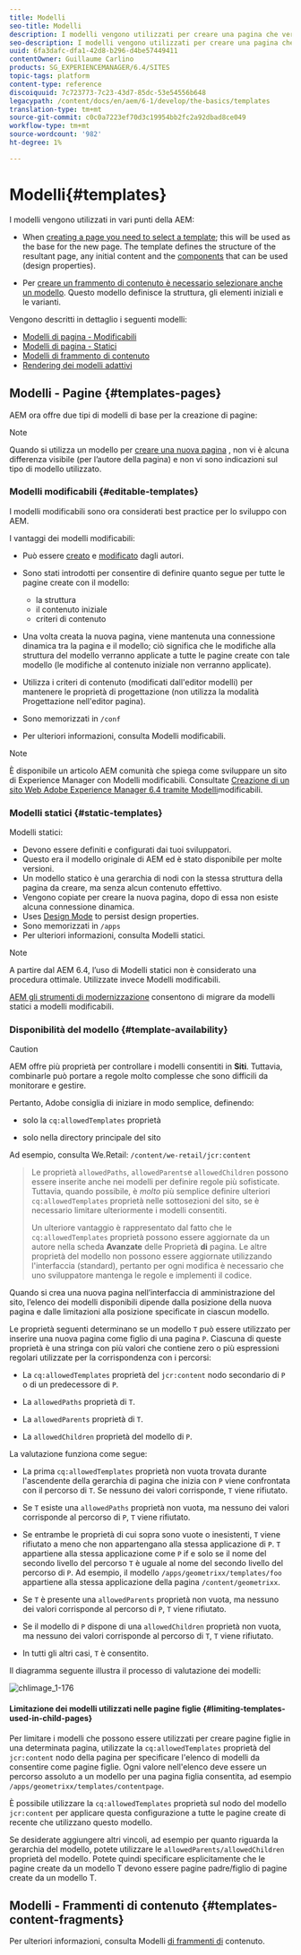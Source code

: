 ```yaml
---
title: Modelli
seo-title: Modelli
description: I modelli vengono utilizzati per creare una pagina che verrà utilizzata come base per la nuova pagina
seo-description: I modelli vengono utilizzati per creare una pagina che verrà utilizzata come base per la nuova pagina
uuid: 6fa3dafc-dfa1-42d8-b296-d4be57449411
contentOwner: Guillaume Carlino
products: SG_EXPERIENCEMANAGER/6.4/SITES
topic-tags: platform
content-type: reference
discoiquuid: 7c723773-7c23-43d7-85dc-53e54556b648
legacypath: /content/docs/en/aem/6-1/develop/the-basics/templates
translation-type: tm+mt
source-git-commit: c0c0a7223ef70d3c19954bb2fc2a92dbad8ce049
workflow-type: tm+mt
source-wordcount: '982'
ht-degree: 1%

---
```



# Modelli{#templates}

I modelli vengono utilizzati in vari punti della AEM:

* When [creating a page you need to select a template](#templates-pages); this will be used as the base for the new page. The template defines the structure of the resultant page, any initial content and the [components](/help/sites-authoring/default-components.md) that can be used (design properties).

* Per [creare un frammento di contenuto è necessario selezionare anche un modello](#templates-content-fragments). Questo modello definisce la struttura, gli elementi iniziali e le varianti.

Vengono descritti in dettaglio i seguenti modelli:

* [Modelli di pagina - Modificabili](/help/sites-developing/page-templates-editable.md)
* [Modelli di pagina - Statici](/help/sites-developing/page-templates-static.md)
* [Modelli di frammento di contenuto](/help/sites-developing/content-fragment-templates.md)
* [Rendering dei modelli adattivi](/help/sites-developing/templates-adaptive-rendering.md)

## Modelli - Pagine {#templates-pages}

AEM ora offre due tipi di modelli di base per la creazione di pagine:

>[!NOTE]
>
>Quando si utilizza un modello per [creare una nuova pagina](/help/sites-authoring/managing-pages.md#creating-a-new-page) , non vi è alcuna differenza visibile (per l’autore della pagina) e non vi sono indicazioni sul tipo di modello utilizzato.

### Modelli modificabili {#editable-templates}

I modelli modificabili sono ora considerati best practice per lo sviluppo con AEM.

I vantaggi dei modelli modificabili:

* Può essere [creato](/help/sites-authoring/templates.md#creating-a-new-template-template-author) e [modificato](/help/sites-authoring/templates.md#editing-a-template-structure-template-author) dagli autori.

* Sono stati introdotti per consentire di definire quanto segue per tutte le pagine create con il modello:

   * la struttura
   * il contenuto iniziale
   * criteri di contenuto

* Una volta creata la nuova pagina, viene mantenuta una connessione dinamica tra la pagina e il modello; ciò significa che le modifiche alla struttura del modello verranno applicate a tutte le pagine create con tale modello (le modifiche al contenuto iniziale non verranno applicate).
* Utilizza i criteri di contenuto (modificati dall&#39;editor modelli) per mantenere le proprietà di progettazione (non utilizza la modalità Progettazione nell&#39;editor pagina).
* Sono memorizzati in `/conf`
* Per ulteriori informazioni, consulta Modelli [](/help/sites-developing/page-templates-editable.md) modificabili.

>[!NOTE]
>
>È disponibile un articolo AEM comunità che spiega come sviluppare un sito di Experience Manager  con Modelli modificabili. Consultate [Creazione di un sito Web Adobe Experience Manager 6.4 tramite Modelli](https://helpx.adobe.com/experience-manager/using/first_aem64_website.html)modificabili.

### Modelli statici {#static-templates}

Modelli statici:

* Devono essere definiti e configurati dai tuoi sviluppatori.
* Questo era il modello originale di AEM ed è stato disponibile per molte versioni.
* Un modello statico è una gerarchia di nodi con la stessa struttura della pagina da creare, ma senza alcun contenuto effettivo.
* Vengono copiate per creare la nuova pagina, dopo di essa non esiste alcuna connessione dinamica.
* Uses [Design Mode](/help/sites-authoring/default-components-designmode.md) to persist design properties.
* Sono memorizzati in `/apps`
* Per ulteriori informazioni, consulta Modelli [](/help/sites-developing/page-templates-static.md) statici.

>[!NOTE]
>
>A partire dal AEM 6.4, l’uso di Modelli statici non è considerato una procedura ottimale. Utilizzate invece Modelli modificabili.
>
>[AEM gli strumenti di modernizzazione](modernization-tools.md) consentono di migrare da modelli statici a modelli modificabili.

### Disponibilità del modello {#template-availability}

>[!CAUTION]
>
>AEM offre più proprietà per controllare i modelli consentiti in **Siti**. Tuttavia, combinarle può portare a regole molto complesse che sono difficili da monitorare e gestire.
>
>Pertanto,  Adobe consiglia di iniziare in modo semplice, definendo:
>
>* solo la `cq:allowedTemplates` proprietà
   >
   >
* solo nella directory principale del sito
>
>
Ad esempio, consulta We.Retail: `/content/we-retail/jcr:content`
>
>Le proprietà `allowedPaths`, `allowedParents`e `allowedChildren` possono essere inserite anche nei modelli per definire regole più sofisticate. Tuttavia, quando possibile, è *molto* più semplice definire ulteriori `cq:allowedTemplates` proprietà nelle sottosezioni del sito, se è necessario limitare ulteriormente i modelli consentiti.
>
>Un ulteriore vantaggio è rappresentato dal fatto che le `cq:allowedTemplates` proprietà possono essere aggiornate da un autore nella scheda **Avanzate** delle Proprietà **di** pagina. Le altre proprietà del modello non possono essere aggiornate utilizzando l&#39;interfaccia (standard), pertanto per ogni modifica è necessario che uno sviluppatore mantenga le regole e implementi il codice.

Quando si crea una nuova pagina nell’interfaccia di amministrazione del sito, l’elenco dei modelli disponibili dipende dalla posizione della nuova pagina e dalle limitazioni alla posizione specificate in ciascun modello.

Le proprietà seguenti determinano se un modello `T` può essere utilizzato per inserire una nuova pagina come figlio di una pagina `P`. Ciascuna di queste proprietà è una stringa con più valori che contiene zero o più espressioni regolari utilizzate per la corrispondenza con i percorsi:

* La `cq:allowedTemplates` proprietà del `jcr:content` nodo secondario di `P` o di un predecessore di `P`.

* La `allowedPaths` proprietà di `T`.

* La `allowedParents` proprietà di `T`.

* La `allowedChildren` proprietà del modello di `P`.

La valutazione funziona come segue:

* La prima `cq:allowedTemplates` proprietà non vuota trovata durante l&#39;ascendente della gerarchia di pagina che inizia con `P` viene confrontata con il percorso di `T`. Se nessuno dei valori corrisponde, `T` viene rifiutato.

* Se `T` esiste una `allowedPaths` proprietà non vuota, ma nessuno dei valori corrisponde al percorso di `P`, `T` viene rifiutato.

* Se entrambe le proprietà di cui sopra sono vuote o inesistenti, `T` viene rifiutato a meno che non appartengano alla stessa applicazione di `P`. `T` appartiene alla stessa applicazione come `P` if e solo se il nome del secondo livello del percorso `T` è uguale al nome del secondo livello del percorso di `P`. Ad esempio, il modello `/apps/geometrixx/templates/foo` appartiene alla stessa applicazione della pagina `/content/geometrixx`.

* Se `T` è presente una `allowedParents` proprietà non vuota, ma nessuno dei valori corrisponde al percorso di `P`, `T` viene rifiutato.

* Se il modello di `P` dispone di una `allowedChildren` proprietà non vuota, ma nessuno dei valori corrisponde al percorso di `T`, `T` viene rifiutato.

* In tutti gli altri casi, `T` è consentito.

Il diagramma seguente illustra il processo di valutazione dei modelli:

![chlimage_1-176](assets/chlimage_1-176.png)

#### Limitazione dei modelli utilizzati nelle pagine figlie {#limiting-templates-used-in-child-pages}

Per limitare i modelli che possono essere utilizzati per creare pagine figlie in una determinata pagina, utilizzate la `cq:allowedTemplates` proprietà del `jcr:content` nodo della pagina per specificare l&#39;elenco di modelli da consentire come pagine figlie. Ogni valore nell&#39;elenco deve essere un percorso assoluto a un modello per una pagina figlia consentita, ad esempio `/apps/geometrixx/templates/contentpage`.

È possibile utilizzare la `cq:allowedTemplates` proprietà sul nodo del modello `jcr:content` per applicare questa configurazione a tutte le pagine create di recente che utilizzano questo modello.

Se desiderate aggiungere altri vincoli, ad esempio per quanto riguarda la gerarchia del modello, potete utilizzare le `allowedParents/allowedChildren` proprietà del modello. Potete quindi specificare esplicitamente che le pagine create da un modello T devono essere pagine padre/figlio di pagine create da un modello T.

## Modelli - Frammenti di contenuto {#templates-content-fragments}

Per ulteriori informazioni, consulta Modelli [di frammenti di](/help/sites-developing/content-fragment-templates.md) contenuto.
